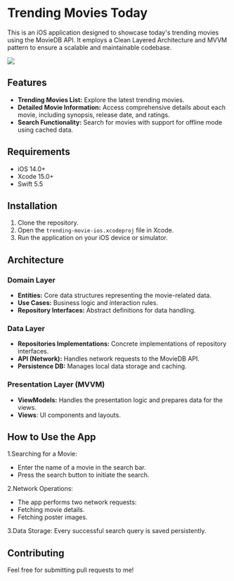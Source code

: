 
# Trending Movies Today

This is an iOS application designed to showcase today's trending movies using the MovieDB API. It employs a Clean Layered Architecture and MVVM pattern to ensure a scalable and maintainable codebase.

![](https://github.com/phuongddx/trending-movie-ios/blob/master/Demo.gif)

## Features
- **Trending Movies List:** Explore the latest trending movies.
- **Detailed Movie Information:** Access comprehensive details about each movie, including synopsis, release date, and ratings.
- **Search Functionality:** Search for movies with support for offline mode using cached data.

## Requirements

- iOS 14.0+
- Xcode 15.0+
- Swift 5.5

## Installation

1. Clone the repository.
2. Open the `trending-movie-ios.xcodeproj` file in Xcode.
3. Run the application on your iOS device or simulator.

## Architecture
### Domain Layer
- **Entities:** Core data structures representing the movie-related data.
- **Use Cases:** Business logic and interaction rules.
- **Repository Interfaces:** Abstract definitions for data handling.

### Data Layer
- **Repositories Implementations:** Concrete implementations of repository interfaces.
- **API (Network):** Handles network requests to the MovieDB API.
- **Persistence DB:** Manages local data storage and caching.

### Presentation Layer (MVVM)
- **ViewModels:** Handles the presentation logic and prepares data for the views.
- **Views**: UI components and layouts.
  
## How to Use the App
1.Searching for a Movie:
- Enter the name of a movie in the search bar.
- Press the search button to initiate the search.

2.Network Operations:
- The app performs two network requests:
- Fetching movie details.
- Fetching poster images.

3.Data Storage: Every successful search query is saved persistently.


## Contributing

Feel free for submitting pull requests to me! 
